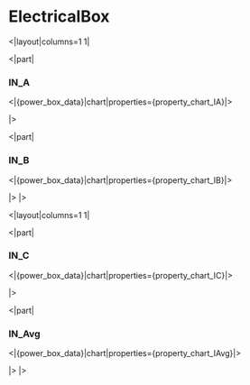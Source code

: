 # ElectricalBox

<|layout|columns=1 1|

<|part|

### IN_A

<|{power_box_data}|chart|properties={property_chart_IA}|>

|>

<|part|

### IN_B

<|{power_box_data}|chart|properties={property_chart_IB}|>

|>
|>

<|layout|columns=1 1|

<|part|

### IN_C

<|{power_box_data}|chart|properties={property_chart_IC}|>

|>

<|part|

### IN_Avg

<|{power_box_data}|chart|properties={property_chart_IAvg}|>

|>
|>
